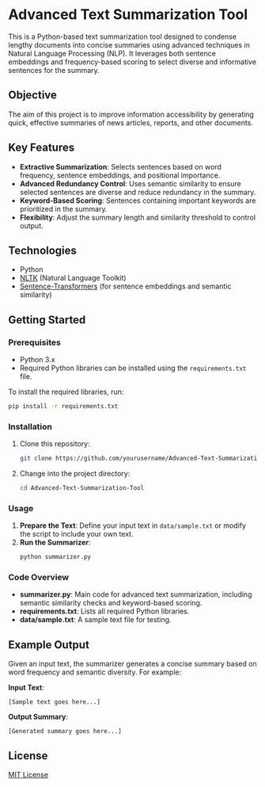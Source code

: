 
# Advanced Text Summarization Tool

This is a Python-based text summarization tool designed to condense lengthy documents into concise summaries using advanced techniques in Natural Language Processing (NLP). It leverages both sentence embeddings and frequency-based scoring to select diverse and informative sentences for the summary.

## Objective
The aim of this project is to improve information accessibility by generating quick, effective summaries of news articles, reports, and other documents.

## Key Features
- **Extractive Summarization**: Selects sentences based on word frequency, sentence embeddings, and positional importance.
- **Advanced Redundancy Control**: Uses semantic similarity to ensure selected sentences are diverse and reduce redundancy in the summary.
- **Keyword-Based Scoring**: Sentences containing important keywords are prioritized in the summary.
- **Flexibility**: Adjust the summary length and similarity threshold to control output.

## Technologies
- Python
- [NLTK](https://www.nltk.org/) (Natural Language Toolkit)
- [Sentence-Transformers](https://www.sbert.net/) (for sentence embeddings and semantic similarity)

## Getting Started

### Prerequisites
- Python 3.x
- Required Python libraries can be installed using the `requirements.txt` file.

To install the required libraries, run:
```bash
pip install -r requirements.txt
```

### Installation
1. Clone this repository:
    ```bash
    git clone https://github.com/yourusername/Advanced-Text-Summarization-Tool.git
    ```
2. Change into the project directory:
    ```bash
    cd Advanced-Text-Summarization-Tool
    ```

### Usage

1. **Prepare the Text**: Define your input text in `data/sample.txt` or modify the script to include your own text.
2. **Run the Summarizer**:
    ```bash
    python summarizer.py
    ```

### Code Overview

- **summarizer.py**: Main code for advanced text summarization, including semantic similarity checks and keyword-based scoring.
- **requirements.txt**: Lists all required Python libraries.
- **data/sample.txt**: A sample text file for testing.

## Example Output

Given an input text, the summarizer generates a concise summary based on word frequency and semantic diversity. For example:

**Input Text**:
```
[Sample text goes here...]
```

**Output Summary**:
```
[Generated summary goes here...]
```

## License
[MIT License](LICENSE)
